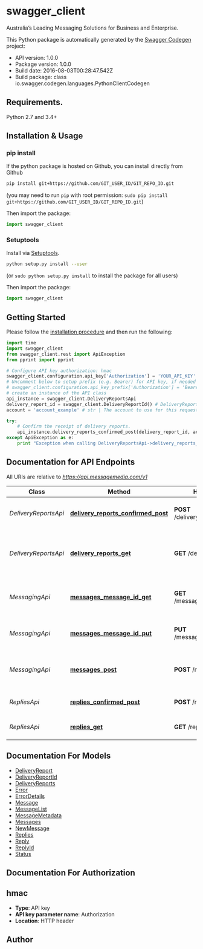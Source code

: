 # swagger_client
Australia’s Leading Messaging Solutions for Business and Enterprise.

This Python package is automatically generated by the [Swagger Codegen](https://github.com/swagger-api/swagger-codegen) project:

- API version: 1.0.0
- Package version: 1.0.0
- Build date: 2016-08-03T00:28:47.542Z
- Build package: class io.swagger.codegen.languages.PythonClientCodegen

## Requirements.

Python 2.7 and 3.4+

## Installation & Usage
### pip install

If the python package is hosted on Github, you can install directly from Github

```sh
pip install git+https://github.com/GIT_USER_ID/GIT_REPO_ID.git
```
(you may need to run `pip` with root permission: `sudo pip install git+https://github.com/GIT_USER_ID/GIT_REPO_ID.git`)

Then import the package:
```python
import swagger_client 
```

### Setuptools

Install via [Setuptools](http://pypi.python.org/pypi/setuptools).

```sh
python setup.py install --user
```
(or `sudo python setup.py install` to install the package for all users)

Then import the package:
```python
import swagger_client
```

## Getting Started

Please follow the [installation procedure](#installation--usage) and then run the following:

```python
import time
import swagger_client
from swagger_client.rest import ApiException
from pprint import pprint

# Configure API key authorization: hmac
swagger_client.configuration.api_key['Authorization'] = 'YOUR_API_KEY'
# Uncomment below to setup prefix (e.g. Bearer) for API key, if needed
# swagger_client.configuration.api_key_prefix['Authorization'] = 'Bearer'
# create an instance of the API class
api_instance = swagger_client.DeliveryReportsApi
delivery_report_id = swagger_client.DeliveryReportId() # DeliveryReportId | A list of delivery report IDs to mark as confirmed.
account = 'account_example' # str | The account to use for this request. This account will be used for the request instead of the account assigned to the API key used to sign the request, allowing one API key to be used to perform requests on behalf of other accounts. (optional)

try:
    # Confirm the receipt of delivery reports.
    api_instance.delivery_reports_confirmed_post(delivery_report_id, account=account)
except ApiException as e:
    print "Exception when calling DeliveryReportsApi->delivery_reports_confirmed_post: %s\n" % e

```

## Documentation for API Endpoints

All URIs are relative to *https://api.messagemedia.com/v1*

Class | Method | HTTP request | Description
------------ | ------------- | ------------- | -------------
*DeliveryReportsApi* | [**delivery_reports_confirmed_post**](docs/DeliveryReportsApi.md#delivery_reports_confirmed_post) | **POST** /delivery_reports/confirmed | Confirm the receipt of delivery reports.
*DeliveryReportsApi* | [**delivery_reports_get**](docs/DeliveryReportsApi.md#delivery_reports_get) | **GET** /delivery_reports | This endpoint is used to check for unconfirmed reports.
*MessagingApi* | [**messages_message_id_get**](docs/MessagingApi.md#messages_message_id_get) | **GET** /messages/{messageId} | Retrive the status and details of a submitted message.
*MessagingApi* | [**messages_message_id_put**](docs/MessagingApi.md#messages_message_id_put) | **PUT** /messages/{messageId} | Update the status of a submitted message.
*MessagingApi* | [**messages_post**](docs/MessagingApi.md#messages_post) | **POST** /messages | Send one or more SMS or text to voice messages.
*RepliesApi* | [**replies_confirmed_post**](docs/RepliesApi.md#replies_confirmed_post) | **POST** /replies/confirmed | Confirm the receipt of replies.
*RepliesApi* | [**replies_get**](docs/RepliesApi.md#replies_get) | **GET** /replies | Check for unconfirmed replies.


## Documentation For Models

 - [DeliveryReport](docs/DeliveryReport.md)
 - [DeliveryReportId](docs/DeliveryReportId.md)
 - [DeliveryReports](docs/DeliveryReports.md)
 - [Error](docs/Error.md)
 - [ErrorDetails](docs/ErrorDetails.md)
 - [Message](docs/Message.md)
 - [MessageList](docs/MessageList.md)
 - [MessageMetadata](docs/MessageMetadata.md)
 - [Messages](docs/Messages.md)
 - [NewMessage](docs/NewMessage.md)
 - [Replies](docs/Replies.md)
 - [Reply](docs/Reply.md)
 - [ReplyId](docs/ReplyId.md)
 - [Status](docs/Status.md)


## Documentation For Authorization


## hmac

- **Type**: API key
- **API key parameter name**: Authorization
- **Location**: HTTP header


## Author



